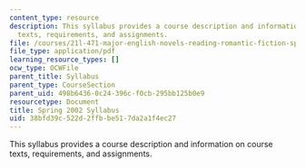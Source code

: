 ```yaml
---
content_type: resource
description: This syllabus provides a course description and information on course
  texts, requirements, and assignments.
file: /courses/21l-471-major-english-novels-reading-romantic-fiction-spring-2002/38bfd39c522d2ffbbe517da2a1f4ec27_21L471__syllabus.pdf
file_type: application/pdf
learning_resource_types: []
ocw_type: OCWFile
parent_title: Syllabus
parent_type: CourseSection
parent_uid: 498b6436-0c24-396c-f0cb-295bb125b0e9
resourcetype: Document
title: Spring 2002 Syllabus
uid: 38bfd39c-522d-2ffb-be51-7da2a1f4ec27
---
```

This syllabus provides a course description and information on course texts, requirements, and assignments.

